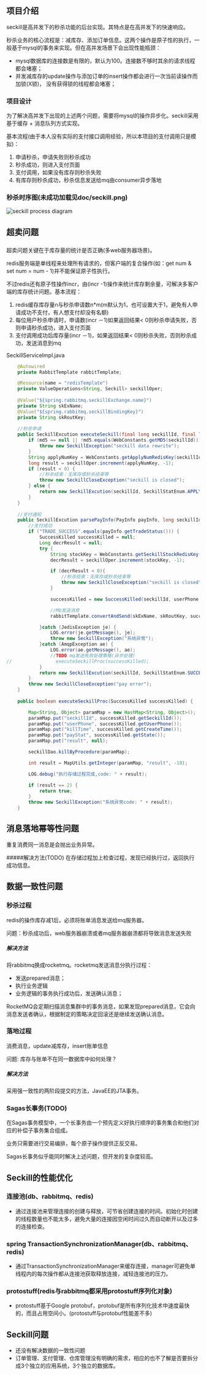 ## 项目介绍
seckill是高并发下的秒杀功能的后台实现。其特点是在高并发下的快速响应。

秒杀业务的核心流程是：减库存、添加订单信息。这两个操作是原子性的执行，一般基于mysql的事务来实现。但在高并发场景下会出现性能瓶颈：

* mysql数据库的连接数是有限的，默认为100。连接数不够时其余的请求线程都会堵塞；
* 并发减库存的update操作与添加订单的insert操作都会进行一次当前读操作而加锁(X锁)，
没有获得锁的线程都会堵塞；

### 项目设计
为了解决高并发下出现的上述两个问题，需要将mysql的操作异步化。seckill采用基于缓存 + 消息队列方式实现。

基本流程(由于本人没有实际的支付接口调用经验，所以本项目的支付调用只是模拟)：

1. 申请秒杀，申请失败则秒杀成功
2. 秒杀成功，则进入支付页面
3. 支付调用，如果没有库存则秒杀失败
4. 有库存则秒杀成功，秒杀信息发送给mq由consumer异步落地

### 秒杀时序图(未成功加载见doc/seckill.png)
![seckill process diagram](doc/seckill.png)

## 超卖问题
### 
超卖问题关键在于库存量的统计是否正确(多web服务器场景)。

redis服务端是单线程来处理所有请求的，但客户端的复合操作(如：get num & set num = num - 1)并不能保证原子性执行。

不过redis还有原子性操作incr，由(incr -1)操作来统计库存剩余量，可解决多客户端的库存统计问题。基本流程：

1. redis缓存库存量n与秒杀申请数n*m(m默认为1，也可设置大于1，避免有人申请成功不支付，有人想支付却没有名额)
2. 每位用户秒杀申请时，申请数(incr －1)如果返回结果< 0则秒杀申请失败，否则申请秒杀成功，进入支付页面
3. 支付调用成功后库存量(incr －1)，如果返回结果< 0则秒杀失败，否则秒杀成功，发送消息到mq

SeckillServiceImpl.java

```java
    @Autowired
    private RabbitTemplate rabbitTemplate;

    @Resource(name = "redisTemplate")
    private ValueOperations<String, Seckill> seckillOper;
    
    @Value("${spring.rabbitmq.seckillExchange.name}")
    private String skExName;
    @Value("${spring.rabbitmq.seckillBindingKey}")
    private String skRoutKey;
    
    //秒杀申请
    public SeckillExcution executeSeckill(final long seckillId, final long userPhone, String md5) throws SeckillException, SeckillCloseException {
        if (md5 == null || !md5.equals(WebConstants.getMD5(seckillId))) {
            throw new SeckillException("seckill data rewrite");
        }
        String applyNumKey = WebConstants.getApplyNumRedisKey(seckillId);
        long result = seckillOper.increment(applyNumKey, -1);
        if (result < 0) {
            //秒杀结束：无库存或秒杀结束等
            throw new SeckillCloseException("seckill is closed");
        } else {
            return new SeckillExcution(seckillId, SeckillStatEnum.APPLY);
        }
    }
    
    //支付通知
    public SeckillExcution parsePayInfo(PayInfo payInfo, long seckillId, long userPhone) {
        //支付成功
        if ("TRADE_SUCCESS".equals(payInfo.getTradeStatus())) {
            SuccessKilled successKilled = null;
            Long decrResult = null;
            try {
                String stockKey = WebConstants.getSeckillStockRedisKey(seckillId);
                decrResult = seckillOper.increment(stockKey, -1);

                if (decrResult < 0){
                    //秒杀结束：无库存或秒杀结束等
                    throw new SeckillCloseException("seckill is closed");
                }

                successKilled = new SuccessKilled(seckillId, userPhone, SeckillStatEnum.SUCCESS.getState());

                //MQ发送消息
                rabbitTemplate.convertAndSend(skExName, skRoutKey, successKilled);

            }catch (JedisException je) {
                LOG.error(je.getMessage(), je);
                throw new SeckillException("系统异常");
            }catch (AmqpException ae) {
                LOG.error(ae.getMessage(), ae);
                //TODO mq发送失败处理策略(异步处理)
//                executeSeckillProc(successKilled);
            }
            return new SeckillExcution(seckillId, SeckillStatEnum.SUCCESS, successKilled);
        }
        throw new SeckillCloseException("pay error");
    }
    
    public boolean executeSeckillProc(SuccessKilled successKilled) {

        Map<String, Object> paramMap = new HashMap<String, Object>();
        paramMap.put("seckillId", successKilled.getSeckillId());
        paramMap.put("userPhone", successKilled.getUserPhone());
        paramMap.put("killTime", successKilled.getCreateTime());
        paramMap.put("payStat", successKilled.getState());
        paramMap.put("result", null);

        seckillDao.killByProcedure(paramMap);

        int result = MapUtils.getInteger(paramMap, "result", -10);

        LOG.debug("执行存储过程完成,code: " + result);

        if (result == 2) {
            return true;
        }
        throw new SeckillException("系统异常code: " + result);
    }
```

## 消息落地幂等性问题
重复消费同一消息是会抛出业务异常。

#####解决方法(TODO)
在存储过程加上检查过程，发现已经执行过，返回执行成功信息。

## 数据一致性问题

### 秒杀过程
redis的操作库存减1后，必须将账单消息发送给mq服务器。

问题：秒杀成功后，web服务器崩溃或者mq服务器崩溃都将导致消息发送失败

##### 解决方法

将rabbitmq换成rocketmq。rocketmq发送消息分执行过程：

- 发送prepared消息；
- 执行业务逻辑
- 业务逻辑的事务执行成功后，发送确认消息；

RocketMQ会定期扫描消息集群中的事务消息，如果发现prepared消息，它会向消息发送者确认，根据制定的策略决定回滚还是继续发送确认消息。

### 落地过程
消费消息，update减库存，insert账单信息

问题: 库存与账单不在同一数据库中如何处理？

##### 解决方法
采用强一致性的两阶段提交的方法，JavaEE的JTA事务。

### Sagas长事务(TODO)
在Sagas事务模型中，一个长事务由一个预先定义好执行顺序的事务集合和他们对应的补偿子事务集合组成。

业务只需要进行交易编排，每个原子操作提供正反交易。

Sagas长事务似乎能同时解决上述问题，但开发的复杂度较高。

## Seckill的性能优化
### 连接池(db、rabbitmq、redis)
- 通过连接池来管理连接的创建与释放，可节省创建连接的时间。初始化时创建的线程数量也不能太多，避免大量的连接因空闲时间过久而自动断开以及过多的连接检查。

### spring TransactionSynchronizationManager(db、rabbitmq、redis)
- 通过TransactionSynchronizationManager来缓存连接，manager可避免单线程内的每次操作都从连接池获取释放连接，减轻连接池的压力。

### protostuff(redis与rabbitmq都采用protostuff序列化对象)
- protostuff基于Google protobuf，protobuf是所有序列化技术中速度最快的，而且占用空间小。(protostuff与protobuf性能差不多)

## Seckill问题
- 还没有解决数据的一致性问题
- 订单管理、支付管理、仓库管理没有明确的需求，相应的也不了解是否要拆分成3个独立的应用系统，3个独立的数据库。


